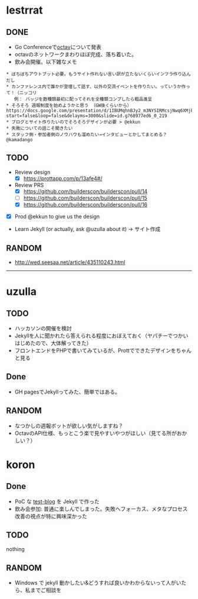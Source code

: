 # lestrrat

## DONE

* Go Conferenceで[octav](https://github.com/builderscon/octav)について発表
* octavのネットワークまわりほぼ完成、落ち着いた。
* 飲み会開催。以下雑なメモ

```
* ぼちぼちアウトプット必要。もうサイト作れない言い訳が立たないくらいインフラ作り込んだし
* カンファレンス内で誰かが登壇して話す、以外の交流イベントを作りたい。っていうか作って！（ニッコリ
   例： バッジを数種類最初に配ってそれを全種類コンプしたら粗品進呈
* そろそろ 週報制度を始めようかと思う （GW後くらいから） https://docs.google.com/presentation/d/1IBUMqhnBJy2_m3NYSIRMcsjNwq6XMjkFkBd4RO15gu8/pub?start=false&loop=false&delayms=3000&slide=id.g768977ed6_0_219
* ブログとサイト作りたいのでそろそろデザインが必要 > @ekkun
* 失敗についての話こそ聞きたい
* スタッフ側・参加者側のノウハウも溜めたい→インタビューとかしてまとめる？ @kamadango
```

## TODO

* Review design
  * [x] https://prottapp.com/p/13afe4#/
* Review PRS 
  * [x] https://github.com/builderscon/builderscon/pull/14
  * [ ] https://github.com/builderscon/builderscon/pull/15
  * [x] https://github.com/builderscon/builderscon/pull/16
* [x] Prod @ekkun to give us the design
* Learn Jekyll (or actually, ask @uzulla about it) -> サイト作成

## RANDOM

* http://wed.seesaa.net/article/435110243.html

***

# uzulla

## TODO

* ハッカソンの開催を検討
* Jekyllを人に聞かれたら答えられる程度におぼえておく（ヤパチーでつかいはじめたので、大体解ってきた）
* フロントエンドをPHPで書いてみているが、Prottでできたデザインをちゃんと見る

## Done

* GH pagesでJekyllってみた、簡単ではある。

## RANDOM

* なつかしの週報ボットが欲しい気がしますね？
* OctavのAPI仕様、もっとこう楽で見やすいやつがほしい（見てる所がおかしい？）


# koron

## Done

* PoC な [test-blog](https://github.com/builderscon/test-blog/) を Jekyll で作った
* 飲み会参加: 普通に楽しんでしまった。失敗へフォーカス、メタなプロセス改善の視点が特に興味深かった

## TODO

nothing

## RANDOM

* Windows で jekyll 動かしたい&どうすれば良いかわからないって人がいたら、私までご相談を
